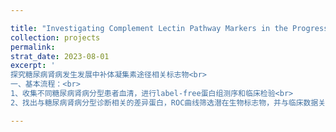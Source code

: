 ```yaml
---

title: "Investigating Complement Lectin Pathway Markers in the Progression of Diabetic Nephropathy"
collection: projects
permalink:
strat_date: 2023-08-01
excerpt: '
探究糖尿病肾病发生发展中补体凝集素途径相关标志物<br>
一、基本流程：<br>
1、收集不同糖尿病肾病分型患者血清，进行label-free蛋白组测序和临床检验<br>
2、找出与糖尿病肾病分型诊断相关的差异蛋白，ROC曲线筛选潜在生物标志物，并与临床数据关联分析<br>'

---
```

